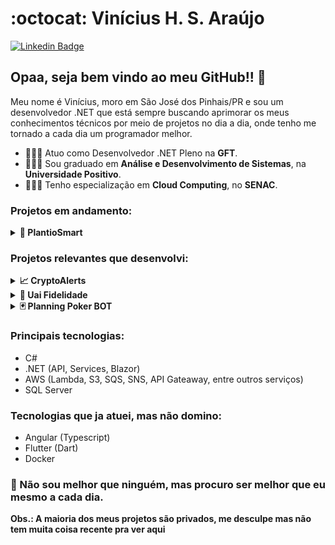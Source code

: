 # :octocat: Vinícius H. S. Araújo

[![Linkedin Badge](https://img.shields.io/badge/-LinkedIn-blue?style=flat-square&logo=Linkedin&logoColor=white&link=https://www.linkedin.com/in/ViniciusHSAraujo/)](https://www.linkedin.com/in/ViniciusHSAraujo/)

## Opaa, seja bem vindo ao meu GitHub!!  👋

Meu nome é Vinícius, moro em São José dos Pinhais/PR e sou um desenvolvedor .NET que está sempre buscando aprimorar os meus conhecimentos técnicos por meio de projetos no dia a dia, onde tenho me tornado a cada dia um programador melhor.

- 👨🏻‍💻 Atuo como Desenvolvedor .NET Pleno na **GFT**.
- 👨🏻‍🎓 Sou graduado em **Análise e Desenvolvimento de Sistemas**, na **Universidade Positivo**.
- 👨🏻‍🎓 Tenho especialização em **Cloud Computing**, no **SENAC**.

### Projetos em andamento:

<details>
  <summary><b>🍓 PlantioSmart</b></summary>
  <p>Sistema que desenvolvi para gerenciamento de propriedades agrícolas, com gerenciamento de plantios, colheitas, irrigação, adubação e todo o fluxo de cultivo.</p>
  <p><b>Tecnologias: C#, .NET 7, Blazor WASM, JWT </b></p>
</details>


### Projetos relevantes que desenvolvi:

<details>
  <summary><b>📈 CryptoAlerts</b></summary>
  <p>BOT de análise gráfica que foi utilizado por mais de 100 pessoas de um grupo fechado de assessoria em criptoativos, e depois disponibilizado ao público onde foi utilizado por mais de 300 pessoas. Monitorava mais de 150 ativos a cada 1 minuto.</p>
    <p><b>Tecnologias: C#, .NET 5 </b></p>
</details>

<details>
  <summary><b>🚚 Uai Fidelidade</b></summary>
  <p>Sistema que desenvolvi para um FoodTruck (Uai Dog CWB) que meu pai tinha para descomplicar o controle de comandas e fidelização de clientes.</p>
    <p><b>Tecnologias: C#, .NET Core 3.1, Angular 8, JWT, Flutter </b></p>
</details>

<details>
  <summary><b>🃏 Planning Poker BOT</b></summary>
  <p>BOT de planning poker para Discord para ser utilizado por minha equipe e disponibilizei para outras equipes usarem gratuitamente também.</p>
      <p><b>Tecnologias: C#, .NET Core 3.1 </b></p>
</details>

### Principais tecnologias:
- C#
- .NET (API, Services, Blazor)
- AWS (Lambda, S3, SQS, SNS, API Gateaway, entre outros serviços)
- SQL Server
  
### Tecnologias que ja atuei, mas não domino: 
- Angular (Typescript)
- Flutter (Dart)
- Docker

### 💭 Não sou melhor que ninguém, mas procuro ser melhor que eu mesmo a cada dia.

<b>Obs.: A maioria dos meus projetos são privados, me desculpe mas não tem muita coisa recente pra ver aqui</b>
